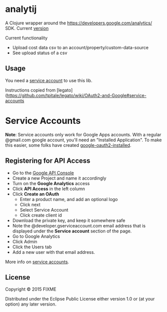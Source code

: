 # analytij

A Clojure wrapper around the https://developers.google.com/analytics/ SDK. 
Current [version](http://mvnrepository.com/artifact/com.google.apis/google-api-services-analytics/v3-rev116-1.20.0)

Current functionality 
- Upload cost data csv to an account/property/custom-data-source
- See upload status of a csv

## Usage

You need a [service account](https://developers.google.com/console/help/?csw=1#service_accounts) to use this lib.
 
Instructions copied from [legato] (https://github.com/tpitale/legato/wiki/OAuth2-and-Google#service-accounts

# Service Accounts

**Note**: Service accounts only work for Google Apps accounts. With a regular @gmail.com google account, you'll need an "Installed Application". To make this easier, some folks have created [google-oauth2-installed](https://github.com/carnesmedia/google-oauth2-installed).

## Registering for API Access

* Go to the [Google API Console](https://code.google.com/apis/console/)
* Create a new Project and name it accordingly
* Turn on the **Google Analytics** access
* Click **API Access** in the left column
* Click **Create an OAuth**
    * Enter a product name, and add an optional logo
    * Click next
    * Select Service Account
    * Click create client id
* Download the private key, and keep it somewhere safe
* Note the @developer.gserviceaccount.com email address that is displayed under the **Service account** section of the page.
* Go to Google Analytics
* Click Admin
* Click the Users tab
* Add a new user with that email address.

More info on [service accounts](https://developers.google.com/console/help/?csw=1#service_accounts).
 

## License

Copyright © 2015 FIXME

Distributed under the Eclipse Public License either version 1.0 or (at
your option) any later version.
